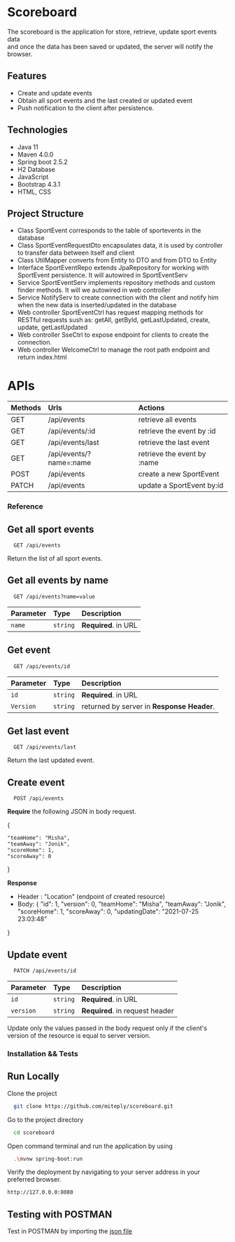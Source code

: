 
# Scoreboard

The scoreboard is the application for store, retrieve, update sport events data  
and once the data has been saved or updated, the server will notify the browser.


## Features

- Create and update events
- Obtain all sport events and the last created or updated event
- Push notification to the client after persistence.


## Technologies

 - Java 11
 - Maven 4.0.0
 - Spring boot 2.5.2
 - H2 Database
 - JavaScript
 - Bootstrap 4.3.1
 - HTML, CSS


 ## Project Structure
- Class SportEvent corresponds to the table of sportevents in the database
- Class SportEventRequestDto encapsulates data, it is used by controller to transfer data between itself and client
- Class UtilMapper converts from Entity to DTO and from DTO to Entity
- Interface SportEventRepo extends JpaRepository for working with SportEvent persistence. It will autowired in SportEventServ
- Service SportEventServ implements repository methods and custom finder methods. It will we autowired in web controller
- Service NotifyServ to create connection with the client and notify him when the new data is inserted/updated in the database
- Web controller SportEventCtrl has request mapping methods for RESTful requests sush as: getAll, getById, getLastUpdated, create, update, getLastUpdated
- Web controller SseCtrl to expose endpoint for clients to create the connection.
- Web controller WelcomeCtrl to manage the root path endpoint and return index.html


# APIs

| Methods                                   | Urls                       | Actions 
| :------------                             |:---------------            |:-----   
| GET      | /api/events                    | retrieve all events        |
| GET      | /api/events/:id                | retrieve the event by :id  |
| GET      | /api/events/last               | retrieve the last event    |
| GET      | /api/events/?name=:name        | retrieve the event by :name|
| POST     | /api/events                    | create a new SportEvent    |
| PATCH    | /api/events                    | update a SportEvent by:id  |

### Reference

## Get all sport events

```http
  GET /api/events
```
Return the list of all sport events.

## Get all events by name

```http
  GET /api/events?name=value
```

| Parameter | Type     | Description                       |
| :-------- | :------- | :-------------------------------- |
| `name`      | `string` | **Required**. in URL |

## Get event

```http
  GET /api/events/id
```

| Parameter | Type     | Description                       |
| :-------- | :------- | :-------------------------------- |
| `id`      | `string` | **Required**. in URL |
| `Version`      | `string` | returned by server in **Response Header**.|

## Get last event

```http
  GET /api/events/last
```
Return the last updated event.

## Create event

```http
  POST /api/events
```
**Require** the following JSON in body request.

{

    "teamHome": "Misha",
    "teamAway": "Jonik",
    "scoreHome": 1,
    "scoreAway": 0
} 

**Response** 
- Header : "Location" (endpoint of created resource)
- Body:
{
    "id": 1,
    "version": 0,
    "teamHome": "Misha",
    "teamAway": "Jonik",
    "scoreHome": 1,
    "scoreAway": 0,
    "updatingDate": "2021-07-25 23:03:48"
    
}


## Update event

```http
  PATCH /api/events/id
```
| Parameter | Type     | Description                       |
| :-------- | :------- | :-------------------------------- |
| `id`      | `string` | **Required**. in URL |
| `version`      | `string` | **Required**. in request header |

Update only the values passed in the body request only if the client's version of the resource 
is equal to server version.

### Installation && Tests


## Run Locally

Clone the project

```bash
  git clone https://github.com/miteply/scoreboard.git
```

Go to the project directory

```bash
  cd scoreboard
```

Open command terminal and run the application by using

```bash
  .\mvnw spring-boot:run
```

Verify the deployment by navigating to your server address in
your preferred browser.

```sh
http://127.0.0.0:8080
```

## Testing with POSTMAN
Test in POSTMAN by importing the [json file](https://github.com/miteply/scoreboard/blob/main/scoreboardUrlTest.postman_collection.json) 
